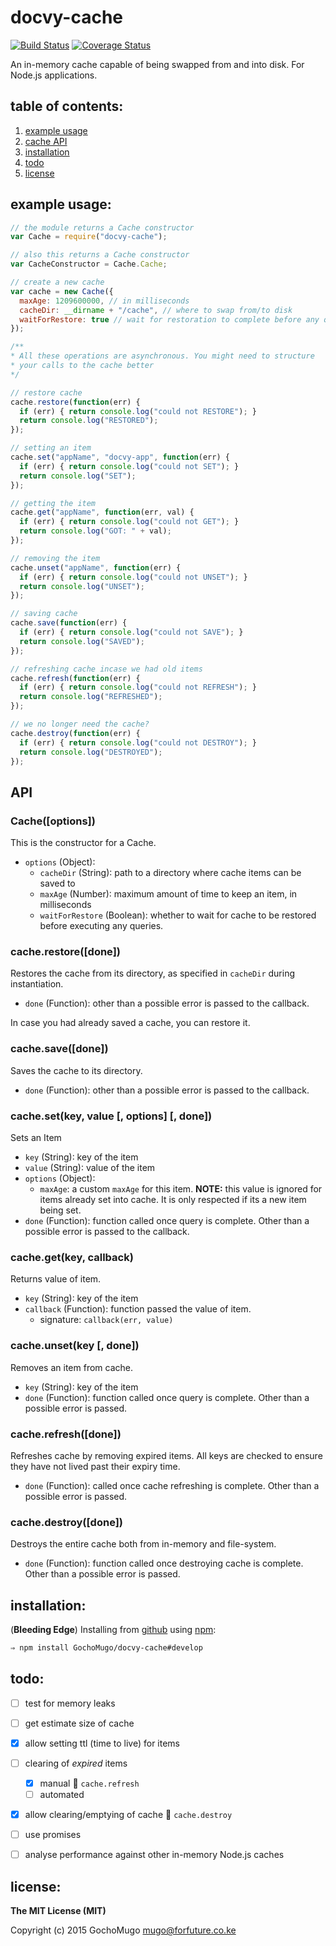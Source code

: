 
# docvy-cache

[![Build Status](https://travis-ci.org/GochoMugo/docvy-cache.svg?branch=develop)](https://travis-ci.org/GochoMugo/docvy-cache) [![Coverage Status](https://coveralls.io/repos/GochoMugo/docvy-cache/badge.svg?branch=develop)](https://coveralls.io/r/GochoMugo/docvy-cache?branch=develop)

An in-memory cache capable of being swapped from and into disk. For Node.js applications.


## table of contents:

1. [example usage](#example)
1. [cache API](#api)
1. [installation](#installation)
1. [todo](#todo)
1. [license](#license)


<a name="example"></a>
## example usage:

```js
// the module returns a Cache constructor
var Cache = require("docvy-cache");

// also this returns a Cache constructor
var CacheConstructor = Cache.Cache;

// create a new cache
var cache = new Cache({
  maxAge: 1209600000, // in milliseconds
  cacheDir: __dirname + "/cache", // where to swap from/to disk
  waitForRestore: true // wait for restoration to complete before any query
});

/**
* All these operations are asynchronous. You might need to structure
* your calls to the cache better
*/

// restore cache
cache.restore(function(err) {
  if (err) { return console.log("could not RESTORE"); }
  return console.log("RESTORED");
});

// setting an item
cache.set("appName", "docvy-app", function(err) {
  if (err) { return console.log("could not SET"); }
  return console.log("SET");
});

// getting the item
cache.get("appName", function(err, val) {
  if (err) { return console.log("could not GET"); }
  return console.log("GOT: " + val);
});

// removing the item
cache.unset("appName", function(err) {
  if (err) { return console.log("could not UNSET"); }
  return console.log("UNSET");
});

// saving cache
cache.save(function(err) {
  if (err) { return console.log("could not SAVE"); }
  return console.log("SAVED");
});

// refreshing cache incase we had old items
cache.refresh(function(err) {
  if (err) { return console.log("could not REFRESH"); }
  return console.log("REFRESHED");
});

// we no longer need the cache?
cache.destroy(function(err) {
  if (err) { return console.log("could not DESTROY"); }
  return console.log("DESTROYED");
});
```


<a name="api"></a>
## API

### Cache([options])

This is the constructor for a Cache.

* `options` (Object):
  * `cacheDir` (String): path to a directory where cache items can be saved to
  * `maxAge` (Number): maximum amount of time to keep an item, in milliseconds
  * `waitForRestore` (Boolean): whether to wait for cache to be restored before executing any queries.


### cache.restore([done])

Restores the cache from its directory, as specified in `cacheDir` during instantiation.

* `done` (Function): other than a possible error is passed to the callback.

In case you had already saved a cache, you can restore it.


### cache.save([done])

Saves the cache to its directory.

* `done` (Function): other than a possible error is passed to the callback.


### cache.set(key, value [, options] [, done])

Sets an Item

* `key` (String): key of the item
* `value` (String): value of the item
* `options` (Object):
  * `maxAge`: a custom `maxAge` for this item. **NOTE:** this value is ignored for items already set into cache. It is only respected if its a new item being set.
* `done` (Function): function called once query is complete. Other than a possible error is passed to the callback.


### cache.get(key, callback)

Returns value of item.

* `key` (String): key of the item
* `callback` (Function): function passed the value of item.
  * signature: `callback(err, value)`


### cache.unset(key [, done])

Removes an item from cache.

* `key` (String): key of the item
* `done` (Function): function called once query is complete. Other than a possible error is passed.


### cache.refresh([done])

Refreshes cache by removing expired items. All keys are checked to ensure they have not lived past their expiry time.

* `done` (Function): called once cache refreshing is complete. Other than a possible error is passed.


### cache.destroy([done])

Destroys the entire cache both from in-memory and file-system.

* `done` (Function): function called once destroying cache is complete. Other than a possible error is passed.


<a name="installation"></a>
## installation:

(**Bleeding Edge**) Installing from [github][repo] using [npm][npm]:

```bash
⇒ npm install GochoMugo/docvy-cache#develop
```


<a name="todo"></a>
## todo:

* [ ] test for memory leaks
* [ ] get estimate size of cache
* [X] allow setting ttl (time to live) for items
* [ ] clearing of *expired* items
  * [X] manual  `cache.refresh`
  * [ ] automated
* [X] allow clearing/emptying of cache  `cache.destroy`
* [ ] use promises
* [ ] analyse performance against other in-memory Node.js caches


<a name="license"></a>
## license:

__The MIT License (MIT)__

Copyright (c) 2015 GochoMugo <mugo@forfuture.co.ke>


[npm]:https://npmjs.com
[repo]:https://github.com/GochoMugo/docvy-cache

